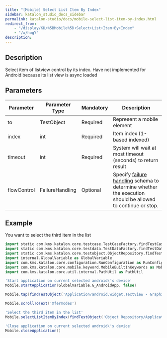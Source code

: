 ```yaml
---
title: "[Mobile] Select List Item By Index" 
sidebar: katalon_studio_docs_sidebar
permalink: katalon-studio/docs/mobile-select-list-item-by-index.html 
redirect_from:
    - "/display/KD/%5BMobile%5D+Select+List+Item+By+Index"
    - "/x/hogY"
description: 
---
```

Description
-----------

Select item of listview control by its index. Have not implemented for Android because its list view is async loaded

Parameters  
------------

| Parameter | Parameter Type | Mandatory | Description |
| --- | --- | --- | --- |
| to | TestObject  | Required | Represent a mobile element |
| index  | int | Required | Item index (1-based indexed) |
| timeout  | int | Required | System will wait at most timeout (seconds) to return result |
| flowControl | FailureHandling | Optional | Specify [failure handling](/x/qAAM) schema to determine whether the execution should be allowed to continue or stop. |

Example
-------

You want to select the third item in the list

```groovy
import static com.kms.katalon.core.testcase.TestCaseFactory.findTestCase
import static com.kms.katalon.core.testdata.TestDataFactory.findTestData
import static com.kms.katalon.core.testobject.ObjectRepository.findTestObject
import internal.GlobalVariable as GlobalVariable
import com.kms.katalon.core.configuration.RunConfiguration as RunConfiguration
import com.kms.katalon.core.mobile.keyword.MobileBuiltInKeywords as Mobile
import com.kms.katalon.core.util.internal.PathUtil as PathUtil

'Start application on current selected android\'s device'
Mobile.startApplication(GlobalVariable.G_AndroidApp, false)

Mobile.tap(findTestObject('Application/android.widget.TextView - Graphics'), GlobalVariable.G_Timeout)

Mobile.scrollToText('Xfermodes')

'Select the third item in the list'
Mobile.selectListItemByIndex(findTestObject('Object Repository/Application/App/android.widget.TextView-Activity'), 3, 10)

'Close application on current selected android\'s device'
Mobile.closeApplication()
```